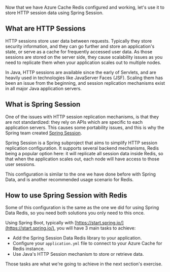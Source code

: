 Now that we have Azure Cache Redis configured and working, let's use it to store HTTP session data using Spring Session.

## What are HTTP Sessions

HTTP sessions store user data between requests. Typically they store security information, and they can go further and store an application's state, or serve as a cache for frequently accessed user data. As those sessions are stored on the server side, they cause scalability issues as you need to replicate them when your application scales out to multiple nodes.

In Java, HTTP sessions are available since the early of Servlets, and are heavily used in technologies like JavaServer Faces (JSF). Scaling them has been an issue from the beginning, and session replication mechanisms exist in all major Java application servers.

## What is Spring Session

One of the issues with HTTP session replication mechanisms, is that they are not standardized: they rely on APIs which are specific to each application servers. This causes some portability issues, and this is why the Spring team created [Spring Session](https://spring.io/projects/spring-session).

Spring Session is a Spring subproject that aims to simplify HTTP session replication configuration. It supports several backend mechanisms, Redis being a popular option here: it will replicate all session data inside Redis, so that when the application scales out, each node will have access to those user sessions.

This configuration is similar to the one we have done before with Spring Data, and is another recommended usage scenario for Redis.

## How to use Spring Session with Redis

Some of this configuration is the same as the one we did for using Spring Data Redis, so you need both solutions you only need to this once.

Using Spring Boot, typically with [https://start.spring.io/](https://start.spring.io/), you will have 3 main tasks to achieve:

- Add the Spring Session Data Redis library to your application.
- Configure your `application.yml` file to connect to your Azure Cache for Redis instance.
- Use Java's HTTP Session mechanism to store or retrieve data.

Those tasks are what we're going to achieve in the next section's exercise.
